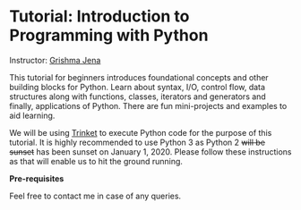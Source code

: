 # Tutorial: Introduction to Programming with Python
Instructor: [Grishma Jena](https://gjena.github.io)

This tutorial for beginners introduces foundational concepts and other building blocks for Python. Learn about syntax, I/O, control flow, data structures along with functions, classes, iterators and generators and finally, applications of Python. There are fun mini-projects and examples to aid learning.

We will be using [Trinket](https://trinket.io/) to execute Python code for the purpose of this tutorial. It is highly recommended to use Python 3 as Python 2 ~~will be sunset~~ has been sunset on January 1, 2020. Please follow these instructions as that will enable us to hit the ground running.

__Pre-requisites__

Feel free to contact me in case of any queries.

